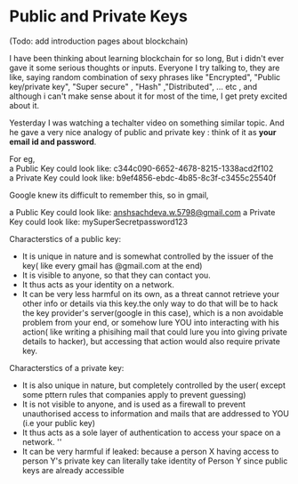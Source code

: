 # Public and Private Keys

(Todo: add introduction pages about blockchain) 

I have been thinking about learning blockchain for so long, But i didn't ever gave it some serious thoughts or inputs. Everyone I try talking to, they are like, saying random combination of sexy phrases like "Encrypted", "Public key/private key", "Super secure" , "Hash" ,"Distributed", ... etc , and although i can't make sense about it for most of the time, I get prety excited about it.  

Yesterday I was watching a techalter video on something similar topic. And he gave a very nice analogy of public and private key : think of it as **your email id and password**.    

For eg,  
a Public Key could look like: c344c090-6652-4678-8215-1338acd2f102  
a Private Key could look like: b9ef4856-ebdc-4b85-8c3f-c3455c25540f  

Google knew its difficult to remember this, so in gmail, 

a Public Key could look like: anshsachdeva.w.5798@gmail.com 
a Private Key could look like: mySuperSecretpassword123

Characterstics of a public key:  
- It is unique in nature and is somewhat controlled by the issuer of the key( like every gmail has @gmail.com at the end)
- It is visible to anyone, so that they can contact you.  
- It thus acts as your identity on a network.  
- It can be very less harmful on its own, as a threat cannot retrieve your other info or details via this key.the only way to do that will be to hack the key provider's server(google in this case), which is a non avoidable problem from your end, or somehow lure YOU into interacting with his action( like writing a phisihing mail that could lure you into giving private details to hacker), but accessing that action would also require private key.  



Characterstics of a private key:  
- It is also unique in nature, but completely controlled by the user( except some pttern rules that companies apply to prevent guessing)  
- It is not visible to anyone, and is used as a firewall to prevent unauthorised access to information and mails that are addressed to YOU (i.e your public key) 
- It thus acts as a sole layer of authentication to access your space on a network.  ''
- It can be very harmful if leaked: because a person X having access to person Y's private key can literally take identity of Person Y since public keys are already accessible   